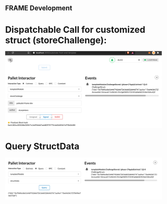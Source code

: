 ## FRAME Development

# Dispatchable Call for customized struct (storeChallenge):

<p align="center">
  <img src="storeChallenge.png">
</p>

# Query StructData

<p align="center">
  <img src="structData.png">
</p>